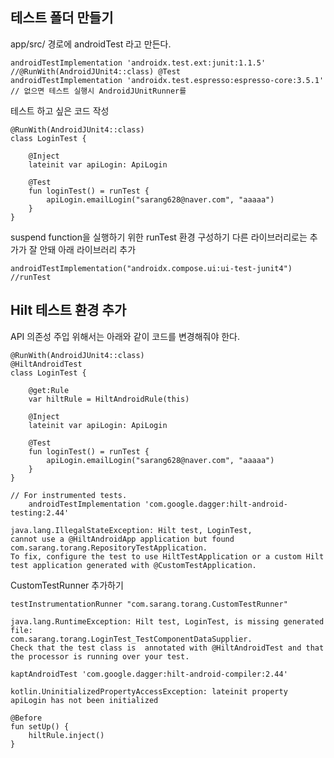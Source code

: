 ## 테스트 폴더 만들기
app/src/ 경로에 androidTest 라고 만든다.


```
androidTestImplementation 'androidx.test.ext:junit:1.1.5' //@RunWith(AndroidJUnit4::class) @Test
androidTestImplementation 'androidx.test.espresso:espresso-core:3.5.1' // 없으면 테스트 실행시 AndroidJUnitRunner를
```


테스트 하고 싶은 코드 작성
```
@RunWith(AndroidJUnit4::class)
class LoginTest {

    @Inject
    lateinit var apiLogin: ApiLogin

    @Test
    fun loginTest() = runTest {
        apiLogin.emailLogin("sarang628@naver.com", "aaaaa")
    }
}
```

suspend function을 실행하기 위한 runTest 환경 구성하기
다른 라이브러리로는 추가가 잘 안돼 아래 라이브러리 추가
```
androidTestImplementation("androidx.compose.ui:ui-test-junit4") //runTest
```

## Hilt 테스트 환경 추가

API 의존성 주입 위해서는 아래와 같이 코드를 변경해줘야 한다.

```
@RunWith(AndroidJUnit4::class)
@HiltAndroidTest
class LoginTest {

    @get:Rule
    var hiltRule = HiltAndroidRule(this)

    @Inject
    lateinit var apiLogin: ApiLogin

    @Test
    fun loginTest() = runTest {
        apiLogin.emailLogin("sarang628@naver.com", "aaaaa")
    }
}
```

```
// For instrumented tests.
    androidTestImplementation 'com.google.dagger:hilt-android-testing:2.44'
```


```
java.lang.IllegalStateException: Hilt test, LoginTest, 
cannot use a @HiltAndroidApp application but found com.sarang.torang.RepositoryTestApplication. 
To fix, configure the test to use HiltTestApplication or a custom Hilt test application generated with @CustomTestApplication.
```

CustomTestRunner 추가하기
```
testInstrumentationRunner "com.sarang.torang.CustomTestRunner"
```

```
java.lang.RuntimeException: Hilt test, LoginTest, is missing generated file: 
com.sarang.torang.LoginTest_TestComponentDataSupplier. 
Check that the test class is  annotated with @HiltAndroidTest and that the processor is running over your test.
```

```
kaptAndroidTest 'com.google.dagger:hilt-android-compiler:2.44'
```


```
kotlin.UninitializedPropertyAccessException: lateinit property apiLogin has not been initialized
```

```
@Before
fun setUp() {
    hiltRule.inject()
}
```